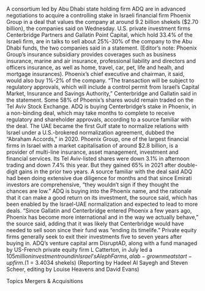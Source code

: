 A consortium led by Abu Dhabi state holding firm ADQ are in advanced negotiations to acquire a controlling stake in Israeli financial firm Phoenix Group in a deal that values the company at around 9.2 billion shekels ($2.70 billion), the companies said on Wednesday.
U.S. private investment firms Centerbridge Partners and Gallatin Point Capital, which hold 33.4% of the Israeli firm, are in talks to sell about 25%-30% of the company to the Abu Dhabi funds, the two companies said in a statement. (Editor’s note: Phoenix Group’s insurance subsidiary provides coverages such as business insurance, marine and air insurance, professional liability and directors and officers insurance, as well as home, travel, car, pet, life and healh, and mortgage insurances).
Phoenix’s chief executive and chairman, it said, would also buy 1%-2% of the company.
“The transaction will be subject to regulatory approvals, which will include a control permit from Israel’s Capital Market, Insurance and Savings Authority,” Centerbridge and Gallatin said in the statement.
Some 58% of Phoenix’s shares would remain traded on the Tel Aviv Stock Exchange.
ADQ is buying Centerbridge’s stake in Phoenix, in a non-binding deal, which may take months to complete to receive regulatory and shareholder approvals, according to a source familiar with the deal.
The UAE became the first Gulf state to normalize relations with Israel under a U.S.-brokered normalization agreement, dubbed the “Abraham Accords,” in 2020.
Phoenix Group, one of the largest financial firms in Israel with a market capitalisation of around $2.8 billion, is a provider of multi-line insurance, asset management, investment and financial services.
Its Tel Aviv-listed shares were down 3.1% in afternoon trading and down 7.4% this year. But they gained 65% in 2021 after double-digit gains in the prior two years.
A source familiar with the deal said ADQ had been doing extensive due diligence for months and that since Emirati investors are comprehensive, “they wouldn’t sign if they thought the chances are low.”
ADQ is buying into the Phoenix name, and the rationale that it can make a good return on its investment, the source said, which has been enabled by the Israel-UAE normalization and expected to lead to more deals.
“Since Gallatin and Centerbridge entered Phoenix a few years ago, Phoenix has become more international and in the way we actually behave,” the source said, adding that it was likely that Centerbridge would have needed to sell soon since their fund was “ending its timelife.”
Private equity firms generally seek to exit their investments five to seven years after buying in.
ADQ’s venture capital arm DisruptAD, along with a fund managed by US-French private equity firm L Catterton, in July led a $105 million investment round in Israel’s Aleph Farms, a lab-grown meat start-up firm.
($1 = 3.4034 shekels)
(Reporting by Hadeel Al Sayegh and Steven Scheer, editing by Louise Heavens and David Evans)

Topics
Mergers & Acquisitions
